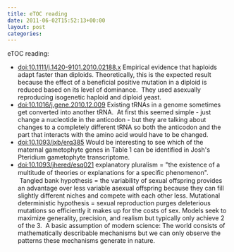 ```yaml
---
title: eTOC reading
date: 2011-06-02T15:52:13+00:00
layout: post
categories:
---
```

eTOC reading:

  * [doi:10.1111/j.1420-9101.2010.02188.x][1] Empirical evidence that haploids adapt faster than diploids. Theoretically, this is the expected result because the effect of a beneficial positive mutation in a diploid is reduced based on its level of dominance.  They used asexually reproducing isogenetic haploid and diploid yeast.
  * [doi:10.1016/j.gene.2010.12.009][2] Existing tRNAs in a genome sometimes get converted into another tRNA.  At first this seemed simple - just change a nucleotide in the anticodon - but they are talking about changes to a completely different tRNA so both the anticodon and the part that interacts with the amino acid would have to be changed.
  * [doi:10.1093/jxb/erq385][3] Would be interesting to see which of the maternal gametophyte genes in Table 1 can be identified in Josh's Pteridium gametophyte transcriptome.
  * [doi:10.1093/jhered/esq021][4] explanatory pluralism = "the existence of a multitude of theories or explanations for a speciﬁc phenomenon".  Tangled bank hypothesis = the variability of sexual offspring provides an advantage over less variable asexual offspring because they can fill slightly different niches and compete with each other less. Mutational deterministic hypothesis = sexual reproduction purges deleterious mutations so efficiently it makes up for the costs of sex. Models seek to maximize generality, precision, and realism but typically only achieve 2 of the 3.  A basic assumption of modern science: The world consists of mathematically describable mechanisms but we can only observe the patterns these mechanisms generate in nature.

[1]: http://doi.org/10.1111/j.1420-9101.2010.02188.x
[2]: http://doi.org/10.1016/j.gene.2010.12.009
[3]: http://doi.org/10.1093/jxb/erq385
[4]: http://doi.org/10.1093/jhered/esq021
